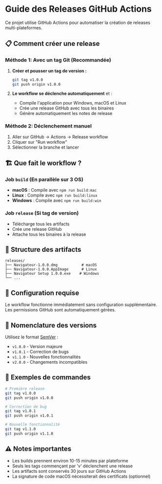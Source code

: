 # Guide des Releases GitHub Actions

Ce projet utilise GitHub Actions pour automatiser la création de releases multi-plateformes.

## 📋 Comment créer une release

### Méthode 1: Avec un tag Git (Recommandée)

1. **Créer et pousser un tag de version :**
   ```bash
   git tag v1.0.0
   git push origin v1.0.0
   ```

2. **Le workflow se déclenche automatiquement** et :
   - Compile l'application pour Windows, macOS et Linux
   - Crée une release GitHub avec tous les binaires
   - Génère automatiquement les notes de release

### Méthode 2: Déclenchement manuel

1. Aller sur GitHub → Actions → Release workflow
2. Cliquer sur "Run workflow"
3. Sélectionner la branche et lancer

## 🏗️ Que fait le workflow ?

### Job `build` (En parallèle sur 3 OS)
- **macOS** : Compile avec `npm run build:mac`
- **Linux** : Compile avec `npm run build:linux` 
- **Windows** : Compile avec `npm run build:win`

### Job `release` (Si tag de version)
- Télécharge tous les artifacts
- Crée une release GitHub
- Attache tous les binaires à la release

## 📁 Structure des artifacts

```
releases/
├── Navigateur-1.0.0.dmg           # macOS
├── Navigateur-1.0.0.AppImage      # Linux
├── Navigateur Setup 1.0.0.exe    # Windows
└── ...
```

## 🔧 Configuration requise

Le workflow fonctionne immédiatement sans configuration supplémentaire. Les permissions GitHub sont automatiquement gérées.

## 📝 Nomenclature des versions

Utilisez le format [SemVer](https://semver.org/) :
- `v1.0.0` - Version majeure
- `v1.0.1` - Correction de bugs
- `v1.1.0` - Nouvelles fonctionnalités
- `v2.0.0` - Changements incompatibles

## 🚀 Exemples de commandes

```bash
# Première release
git tag v1.0.0
git push origin v1.0.0

# Correction de bug
git tag v1.0.1 
git push origin v1.0.1

# Nouvelle fonctionnalité
git tag v1.1.0
git push origin v1.1.0
```

## ⚠️ Notes importantes

- Les builds prennent environ 10-15 minutes par plateforme
- Seuls les tags commençant par 'v' déclenchent une release
- Les artifacts sont conservés 30 jours sur GitHub Actions
- La signature de code macOS nécessiterait des certificats (optionnel)